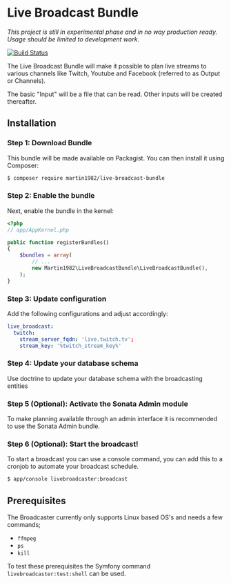Live Broadcast Bundle
=====================

*This project is still in experimental phase and in no way production ready.
Usage should be limited to development work.*

[![Build Status](https://travis-ci.org/Martin1982/live-broadcast-bundle.svg?branch=master)](https://travis-ci.org/Martin1982/live-broadcast-bundle)

The Live Broadcast Bundle will make it possible to plan live streams to
various channels like Twitch, Youtube and Facebook (referred to as Output or Channels).

The basic "Input" will be a file that can be read. Other inputs will be created thereafter.

## Installation

### Step 1: Download Bundle

This bundle will be made available on Packagist. You can then install it using Composer:

```bash
$ composer require martin1982/live-broadcast-bundle
```

### Step 2: Enable the bundle

Next, enable the bundle in the kernel:

``` php
<?php
// app/AppKernel.php

public function registerBundles()
{
    $bundles = array(
        // ...
        new Martin1982\LiveBroadcastBundle\LiveBroadcastBundle(),
    );
}
```

### Step 3: Update configuration

Add the following configurations and adjust accordingly:

``` yaml
live_broadcast:
  twitch:
    stream_server_fqdn: 'live.twitch.tv';
    stream_key: '%twitch_stream_key%'
```

### Step 4: Update your database schema

Use doctrine to update your database schema with the broadcasting entities

### Step 5 (Optional): Activate the Sonata Admin module

To make planning available through an admin interface it is recommended to use the Sonata Admin bundle.

### Step 6 (Optional): Start the broadcast!

To start a broadcast you can use a console command, you can add this to a cronjob to automate your broadcast schedule.

```bash
$ app/console livebroadcaster:broadcast
```

## Prerequisites

The Broadcaster currently only supports Linux based OS's and needs a few commands;

* `ffmpeg`
* `ps`
* `kill`

To test these prerequisites the Symfony command `livebroadcaster:test:shell` can be used.
